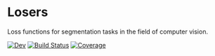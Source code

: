 # Losers
Loss functions for segmentation tasks in the field of computer vision.

[![Dev](https://img.shields.io/badge/docs-dev-blue.svg)](https://Dale-Black.github.io/Losers.jl/dev)
[![Build Status](https://github.com/Dale-Black/Losers.jl/workflows/CI/badge.svg)](https://github.com/Dale-Black/Losers.jl/actions)
[![Coverage](https://codecov.io/gh/Dale-Black/Losers.jl/branch/master/graph/badge.svg)](https://codecov.io/gh/Dale-Black/Losers.jl)
